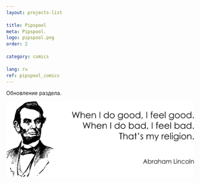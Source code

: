 ```yaml
---
layout: projects-list

title: Pipspool
meta: Pipspool.
logo: pipspool.png
order: 2

category: comics

lang: ru
ref: pipspool_comics
---
```


Обновление раздела.

<a data-fancybox="gallery" href="/img/programming/Lincoln.png"><img src="/img/programming/Lincoln.png" alt=""></a>
